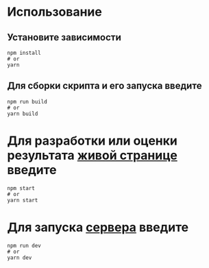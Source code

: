 # Использование

## Установите зависимости

```
npm install
# or
yarn
```

## Для сборки скрипта и его запуска введите

```
npm run build
# or
yarn build
```

# Для разработки или оценки результата [живой странице](http://localhost:3001/) введите

```
npm start
# or
yarn start
```

# Для запуска [сервера](http://localhost:3000/) введите

```
npm run dev
# or
yarn dev
```
